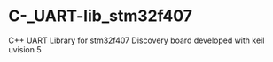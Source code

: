 # C-_UART-lib_stm32f407
C++ UART Library  for stm32f407 Discovery board developed with keil uvision 5
